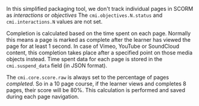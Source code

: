 In this simplified packaging tool, we don't track individual pages in SCORM as *interactions* or *objectives* The `cmi.objectives.N.status` and `cmi.interactions.N` values are not set.

Completion is calculated based on the time spent on each page. Normally this means a page is marked as complete after the learner has viewed the page for at least 1 second. In case of Vimeo, YouTube or SoundCloud content, this completion takes place after a specified point on those media objects instead. Time spent data for each page is stored in the `cmi.suspend_data` field (in JSON format).

The `cmi.core.score.raw` is always set to the percentage of pages *completed*. So in a 10 page course, if the learner views and completes 8 pages, their score will be 80%. This calculation is performed and saved during each page navigation.
